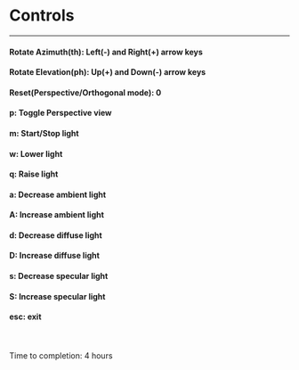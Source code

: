 # Controls
___
#### Rotate Azimuth(th): Left(-) and Right(+) arrow keys
#### Rotate Elevation(ph): Up(+) and Down(-) arrow keys
#### Reset(Perspective/Orthogonal mode): 0
#### p: Toggle Perspective view
#### m: Start/Stop light
#### w: Lower light
#### q: Raise light
#### a: Decrease ambient light
#### A: Increase ambient light
#### d: Decrease diffuse light
#### D: Increase diffuse light
#### s: Decrease specular light
#### S: Increase specular light
#### esc: exit

<br>
<br>
Time to completion: 4 hours
